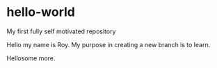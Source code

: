 # hello-world
My first fully self motivated repository

Hello my name is Roy. My purpose in creating a new branch is to learn.

Hellosome more.
